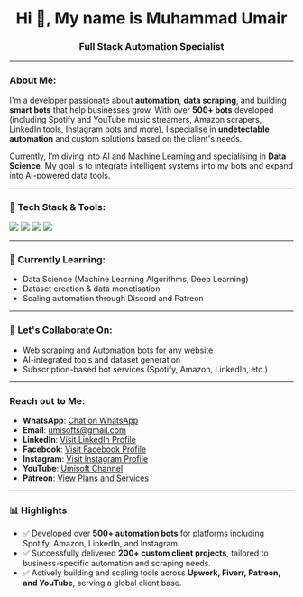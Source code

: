 <h1 align="center">Hi 👋, My name is Muhammad Umair</h1>
<h3 align="center">Full Stack Automation Specialist</h3>

---

### About Me:

I'm a developer passionate about **automation**, **data scraping**, and building **smart bots** that help businesses grow. With over **500+ bots** developed (including Spotify and YouTube music streamers, Amazon scrapers, LinkedIn tools, Instagram bots and more), I specialise in **undetectable automation** and custom solutions based on the client's needs.

Currently, I’m diving into AI and Machine Learning and specialising in **Data Science**. My goal is to integrate intelligent systems into my bots and expand into AI-powered data tools.

---

### 🔧 Tech Stack & Tools:

<p>
  <img src="https://img.shields.io/badge/C%23-239120?style=for-the-badge&logo=c-sharp&logoColor=white" />
  <img src="https://img.shields.io/badge/Selenium-43B02A?style=for-the-badge&logo=selenium&logoColor=white" />
  <img src="https://img.shields.io/badge/Python-3776AB?style=for-the-badge&logo=python&logoColor=white" />
  <img src="https://img.shields.io/badge/DevExpress-FF6C37?style=for-the-badge" />
</p>

---

### 🌱 Currently Learning:
- Data Science (Machine Learning Algorithms, Deep Learning)
- Dataset creation & data monetisation
- Scaling automation through Discord and Patreon

---

### 🤝 Let's Collaborate On:
- Web scraping and Automation bots for any website
- AI-integrated tools and dataset generation
- Subscription-based bot services (Spotify, Amazon, LinkedIn, etc.)

---

### Reach out to Me:
 
- **WhatsApp**: [Chat on WhatsApp](https://wa.me/923000680158)  
- **Email**: [umisofts@gmail.com](mailto:umisofts@gmail.com)  
- **LinkedIn**: [Visit LinkedIn Profile](https://www.linkedin.com/in/umisoft)  
- **Facebook**: [Visit Facebook Profile](https://www.facebook.com/umisoftofficial)  
- **Instagram**: [Visit Instagram Profile](https://www.instagram.com/umisoft.official)
- **YouTube**: [Umisoft Channel](https://www.youtube.com/@umisoft)  
- **Patreon**: [View Plans and Services](https://www.patreon.com/umisoft)

---

### 📊 Highlights

- ✅ Developed over **500+ automation bots** for platforms including Spotify, Amazon, LinkedIn, and Instagram.
- ✅ Successfully delivered **200+ custom client projects**, tailored to business-specific automation and scraping needs. 
- ✅ Actively building and scaling tools across **Upwork, Fiverr, Patreon, and YouTube**, serving a global client base.
